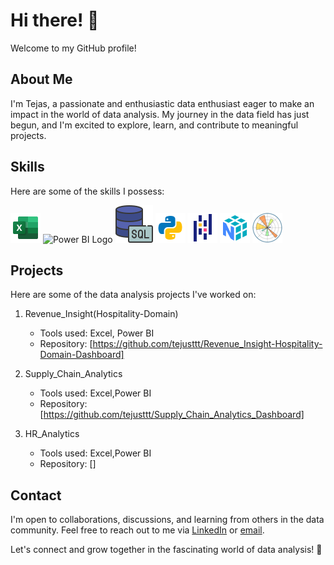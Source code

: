 # Hi there! 👋

Welcome to my GitHub profile!

## About Me

I'm Tejas, a passionate and enthusiastic data enthusiast eager to make an impact in the world of data analysis. My journey in the data field has just begun, and I'm excited to explore, learn, and contribute to meaningful projects.

## Skills

Here are some of the skills I possess:

![Excel Logo](/logos/icons8-excel-48.png)
![Power BI Logo](https://img.icons8.com/color/48/000000/power-bi.png)
![SQL Logo](/logos/icons8-sql-60.png)
![Python Logo](/logos/icons8-python-48.png)
![Pandas Logo](/logos/icons8-pandas-48.png)
![NumPy Logo](/logos/icons8-numpy-48.png)
![Matplotlib Logo](/logos/Matplotlib.png)

## Projects

Here are some of the data analysis projects I've worked on:

1. Revenue_Insight(Hospitality-Domain)
   - Tools used: Excel, Power BI
   - Repository: [https://github.com/tejusttt/Revenue_Insight-Hospitality-Domain-Dashboard]

2. Supply_Chain_Analytics
   - Tools used: Excel,Power BI
   - Repository: [https://github.com/tejusttt/Supply_Chain_Analytics_Dashboard]

3. HR_Analytics
   - Tools used: Excel,Power BI
   - Repository: []    

## Contact

I'm open to collaborations, discussions, and learning from others in the data community. Feel free to reach out to me via [LinkedIn](https://www.linkedin.com/in/yourlinkedinprofile) or [email](mailto:tejasgorule39@gmail.com).

Let's connect and grow together in the fascinating world of data analysis! 🚀
